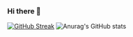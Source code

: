 ### Hi there 👋

[![GitHub Streak](https://streak-stats.demolab.com?user=avlima&theme=darcula&mode=weekly&card_width=467)](https://git.io/streak-stats)
![Anurag's GitHub stats](https://github-readme-stats.vercel.app/api?username=avlima&count_private=true&show_icons=true&theme=dark)

<!--
**avlima/avlima** is a ✨ _special_ ✨ repository because its `README.md` (this file) appears on your GitHub profile.

Here are some ideas to get you started:

- 🔭 I’m currently working on ...
- 🌱 I’m currently learning ...
- 👯 I’m looking to collaborate on ...
- 🤔 I’m looking for help with ...
- 💬 Ask me about ...
- 📫 How to reach me: ...
- 😄 Pronouns: ...
- ⚡ Fun fact: ...
-->
